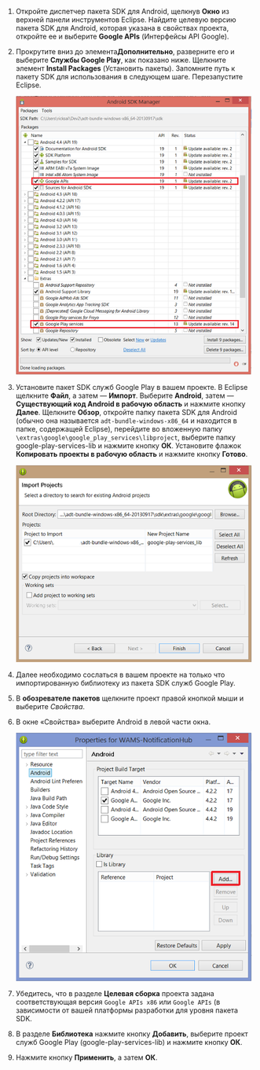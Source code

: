 

1. Откройте диспетчер пакета SDK для Android, щелкнув **Окно** из верхней панели инструментов Eclipse. Найдите целевую версию пакета SDK для Android, которая указана в свойствах проекта, откройте ее и выберите **Google APIs** (Интерфейсы API Google).

2. Прокрутите вниз до элемента**Дополнительно**, разверните его и выберите **Службы Google Play**, как показано ниже. Щелкните элемент **Install Packages** (Установить пакеты). Запомните путь к пакету SDK для использования в следующем шаге. Перезапустите Eclipse.

   	![](./media/notification-hubs-android-get-started/notification-hub-create-android-app4.png)


3. Установите пакет SDK служб Google Play в вашем проекте. В Eclipse щелкните **Файл**, а затем — **Импорт**. Выберите **Android**, затем — **Существующий код Android в рабочую область** и нажмите кнопку **Далее**. Щелкните **Обзор**, откройте папку пакета SDK для Android (обычно она называется `adt-bundle-windows-x86_64` и находится в папке, содержащей Eclipse), перейдите во вложенную папку `\extras\google\google_play_services\libproject`, выберите папку google-play-services-lib и нажмите кнопку **ОК**. Установите флажок **Копировать проекты в рабочую область** и нажмите кнопку **Готово**.

	![](./media/mobile-services-android-get-started-push/mobile-eclipse-import-Play-library.png)

4. Далее необходимо сослаться в вашем проекте на только что импортированную библиотеку из пакета SDK служб Google Play.

5. В **обозревателе пакетов** щелкните проект правой кнопкой мыши и выберите *Свойства*.
 
6. В окне «Свойства» выберите Android в левой части окна.

	![](./media/mobile-services-android-get-started-push/mobile-google-set-project-properties.png)


7. Убедитесь, что в разделе **Целевая сборка** проекта задана соответствующая версия `Google APIs x86` или `Google APIs` (в зависимости от вашей платформы разработки для уровня пакета SDK.

 
8. В разделе **Библиотека** нажмите кнопку **Добавить**, выберите проект служб Google Play (google-play-services-lib) и нажмите кнопку **ОК**.

9. Нажмите кнопку **Применить**, а затем **ОК**.




<!--HONumber=54-->